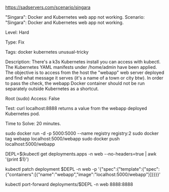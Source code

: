https://sadservers.com/scenario/singara

"Singara": Docker and Kubernetes web app not working.
Scenario: "Singara": Docker and Kubernetes web app not working.

Level: Hard

Type: Fix

Tags: docker   kubernetes   unusual-tricky  

Description: There's a k3s Kubernetes install you can access with kubectl. The Kubernetes YAML manifests under /home/admin have been applied. The objective is to access from the host the "webapp" web server deployed and find what message it serves (it's a name of a town or city btw). In order to pass the check, the webapp Docker container should not be run separately outside Kubernetes as a shortcut.

Root (sudo) Access: False

Test: curl localhost:8888 returns a value from the webapp deployed Kubernetes pod.

Time to Solve: 20 minutes.



sudo docker run -d -p 5000:5000 --name registry registry:2
sudo docker tag webapp localhost:5000/webapp
sudo docker push localhost:5000/webapp

DEPL=$(kubectl get deployments.apps -n web --no-headers=true | awk '{print $1}')

kubectl patch deployment $DEPL -n web -p '{"spec":{"template":{"spec":{"containers":[{"name":"webapp","image":"localhost:5000/webapp"}]}}}}'

kubectl port-forward deployments/$DEPL -n web 8888:8888